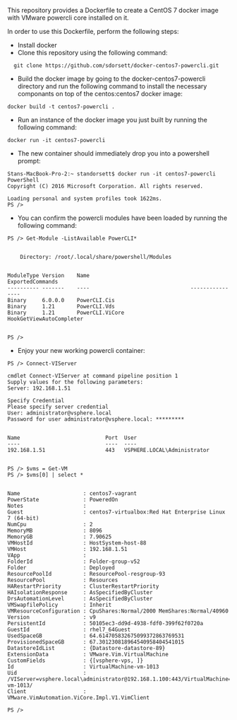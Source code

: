 This repository provides a Dockerfile to create a CentOS 7 docker image with VMware powercli core installed on it.

In order to use this Dockerfile, perform the following steps:
* Install docker 
* Clone this repository using the following command:
```
  git clone https://github.com/sdorsett/docker-centos7-powercli.git
``` 
* Build the docker image by going to the docker-centos7-powercli directory and run the following command to install the necessary componants on top of the centos:centos7 docker image:
```
docker build -t centos7-powercli .
``` 
* Run an instance of the docker image you just built by running the following command:
```
docker run -it centos7-powercli
```
* The new container should immediately drop you into a powershell prompt:
```
Stans-MacBook-Pro-2:~ standorsett$ docker run -it centos7-powercli
PowerShell
Copyright (C) 2016 Microsoft Corporation. All rights reserved.

Loading personal and system profiles took 1622ms.
PS />
```
* You can confirm the powercli modules have been loaded by running the following command:
```
PS /> Get-Module -ListAvailable PowerCLI*


    Directory: /root/.local/share/powershell/Modules


ModuleType Version    Name                                ExportedCommands
---------- -------    ----                                ----------------
Binary     6.0.0.0    PowerCLI.Cis
Binary     1.21       PowerCLI.Vds
Binary     1.21       PowerCLI.ViCore                     HookGetViewAutoCompleter


PS />
```
* Enjoy your new working powercli container:
```
PS /> Connect-VIServer

cmdlet Connect-VIServer at command pipeline position 1
Supply values for the following parameters:
Server: 192.168.1.51

Specify Credential
Please specify server credential
User: administrator@vsphere.local
Password for user administrator@vsphere.local: *********


Name                           Port  User
----                           ----  ----
192.168.1.51                   443   VSPHERE.LOCAL\Administrator


PS /> $vms = Get-VM
PS /> $vms[0] | select *


Name                    : centos7-vagrant
PowerState              : PoweredOn
Notes                   :
Guest                   : centos7-virtualbox:Red Hat Enterprise Linux 7 (64-bit)
NumCpu                  : 2
MemoryMB                : 8096
MemoryGB                : 7.90625
VMHostId                : HostSystem-host-88
VMHost                  : 192.168.1.51
VApp                    :
FolderId                : Folder-group-v52
Folder                  : Deployed
ResourcePoolId          : ResourcePool-resgroup-93
ResourcePool            : Resources
HARestartPriority       : ClusterRestartPriority
HAIsolationResponse     : AsSpecifiedByCluster
DrsAutomationLevel      : AsSpecifiedByCluster
VMSwapfilePolicy        : Inherit
VMResourceConfiguration : CpuShares:Normal/2000 MemShares:Normal/40960
Version                 : v9
PersistentId            : 50105ec3-dd9d-4938-fdf0-399f62f0720a
GuestId                 : rhel7_64Guest
UsedSpaceGB             : 64.614705832675099372863769531
ProvisionedSpaceGB      : 67.301230818964540958404541015
DatastoreIdList         : {Datastore-datastore-89}
ExtensionData           : VMware.Vim.VirtualMachine
CustomFields            : {[vsphere-vps, ]}
Id                      : VirtualMachine-vm-1013
Uid                     : /VIServer=vsphere.local\administrator@192.168.1.100:443/VirtualMachine=VirtualMachine-vm-1013/
Client                  : VMware.VimAutomation.ViCore.Impl.V1.VimClient

PS />
```
